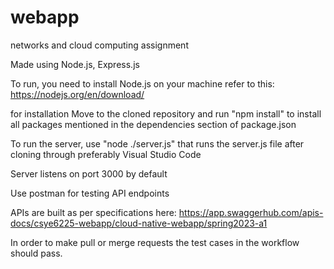 # webapp

networks and cloud computing assignment

Made using Node.js, Express.js

To run, you need to install Node.js on your machine refer to this: https://nodejs.org/en/download/

for installation Move to the cloned repository and run "npm install" to install all packages mentioned in the dependencies section of package.json

To run the server, use "node ./server.js" that runs the server.js file after cloning through preferably Visual Studio Code

Server listens on port 3000 by default

Use postman for testing API endpoints

APIs are built as per specifications here: https://app.swaggerhub.com/apis-docs/csye6225-webapp/cloud-native-webapp/spring2023-a1

In order to make pull or merge requests the test cases in the workflow should pass.
